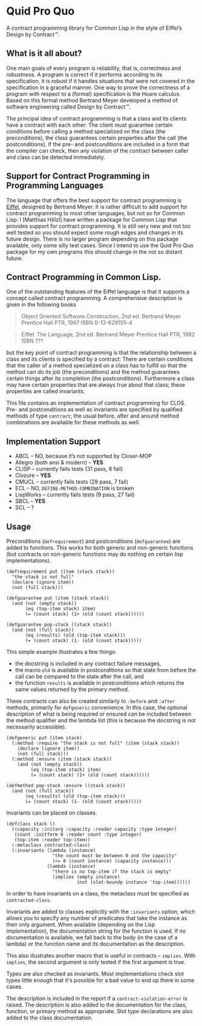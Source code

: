 # Quid Pro Quo

A contract programming library for Common Lisp in the style of Eiffel’s Design by Contract ™.

## What is it all about?

One main goals of every program is reliability, that is, correctness and robustness. A program is correct if it performs according to its specification, it is robust if it handles situations that were not covered in the specification in a graceful manner. One way to prove the correctness of a program with respect to a (formal) specification is the Hoare calculus. Based on this formal method Bertrand Meyer developed a method of software engineering called Design by Contract ™.

The principal idea of contract programming is that a class and its clients have a contract with each other: The client must guarantee certain conditions before calling a method specialized on the class (the preconditions), the class guarantees certain properties after the call (the postconditions).  If the pre- and postconditions are included in a form that the compiler can check, then any violation of the contract between caller and class can be detected immediately.

## Support for Contract Programming in Programming Languages

The language that offers the best support for contract programming is [Eiffel](http://www.eiffel.com), designed by Bertrand Meyer. It is rather difficult to add support for contract programming to most other languages, but not so for Common Lisp: I [Matthias Hölzl] have written a package for Common Lisp that provides support for contract programming. It is still very new and not too well tested so you should expect some rough edges and changes in its future design. There is no larger program depending on this package available, only some silly test cases. Since I intend to use the Quid Pro Quo package for my own programs this should change in the not so distant future.

## Contract Programming in Common Lisp.

One of the outstanding features of the Eiffel language is that it supports a concept called contract programming. A comprehensive description is given in the following books

> Object Oriented Software Construction, 2nd ed.
> Bertrand Meyer
> Prentice Hall PTR, 1997
> ISBN 0-13-629155-4

> Eiffel: The Language, 2nd ed.
> Bertrand Meyer
> Prentice Hall PTR, 1992
> ISBN ???

but the key point of contract programming is that the relationship between a class and its clients is specified by a contract: There are certain conditions that the caller of a method specialized on a class has to fulfill so that the method can do its job (the preconditions) and the method guarantees certain things after its completion (the postconditions). Furthermore a class may have certain properties that are always true about that class; these properties are called invariants.

This file contains an implementation of contract programming for CLOS. Pre- and postconditions as well as invariants are specified by qualified methods of type `contract`; the usual before, after and around method combinations are available for these methods as well.

## Implementation Support

* ABCL – NO, because it’s not supported by Closer-MOP
* Allegro (both ansi & modern) – **YES**
* CLISP – currently fails tests (31 pass, 6 fail)
* Clozure – **YES**
* CMUCL – currently fails tests (29 pass, 7 fail)
* ECL – NO, `DEFINE-METHOD-COMBINATION` is broken
* LispWorks – currently fails tests (9 pass, 27 fail)
* SBCL – **YES**
* SCL – ?

## Usage

Preconditions (`defrequirement`) and postconditions (`defguarantee`) are added to functions. This works for both generic and non-generic functions (but contracts on non-generic functions may do nothing on certain lisp implementations).

```common-lisp
(defrequirement put (item (stack stack))
  "the stack is not full"
  (declare (ignore item))
  (not (full stack)))

(defguarantee put (item (stack stack))
  (and (not (empty stack))
       (eq (top-item stack) item)
       (= (count stack) (1+ (old (count stack))))))

(defguarantee pop-stack ((stack stack))
  (and (not (full stack))
       (eq (results) (old (top-item stack)))
       (= (count stack) (1- (old (count stack)))))
```

This simple example illustrates a few things:

* the docstring is included in any contract failure messages,
* the macro `old` is available in postconditions so that state from before the call can be compared to the state after the call, and
* the function `results` is available in postconditions which returns the same values returned by the primary method.

These contracts can also be created similarly to `:before` and `:after` methods, primarily for `defgeneric` convenience. In this case, the optional description of what is being required or ensured can be included between the method qualifier and the lambda list (this is because the docstring is not necessarily accessible).

```common-lisp
(defgeneric put (item stack)
  (:method :require "the stack is not full" (item (stack stack))
    (declare (ignore item))
    (not (full stack)))
  (:method :ensure (item (stack stack))
    (and (not (empty stack))
         (eq (top-item stack) item)
         (= (count stack) (1+ (old (count stack))))))

(defmethod pop-stack :ensure ((stack stack))
  (and (not (full stack))
       (eq (results) (old (top-item stack)))
       (= (count stack) (1- (old (count stack)))))
```

Invariants can be placed on classes.

```common-lisp
(defclass stack ()
  ((capacity :initarg :capacity :reader capacity :type integer)
   (count :initform 0 :reader count :type integer)
   (top-item :reader top-item))
  (:metaclass contracted-class)
  (:invariants (lambda (instance)
                 "the count must be between 0 and the capacity"
                 (<= 0 (count instance) (capacity instance)))
               (lambda (instance)
                 "there is no top-item if the stack is empty"
                 (implies (empty instance)
                          (not (slot-boundp instance 'top-item))))))
```

In order to have invariants on a class, the metaclass must be specified as `contracted-class`.

Invariants are added to classes explicitly with the `:invariants` option, which allows you to specify any number of predicates that take the instance as their only argument. When available (depending on the Lisp implementation), the documentation string for the function is used. If no documentation is available, we fall back to the body (in the case of a lambda) or the function name and its documentation as the description.

This also illustrates another macro that is useful in contracts – `implies`. With `implies`, the second argument is only tested if the first argument is true.

Types are also checked as invariants. Most implementations check slot types little enough that it's possible for a bad value to end up there in some cases.

The description is included in the report if a `contract-violation-error` is raised. The description is also added to the documentation for the class, function, or primary method as appropriate. Slot type declarations are also added to the class documentation.
